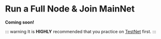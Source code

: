 # Run a Full Node & Join MainNet

**Coming soon!**

::: warning
It is **HIGHLY** recommended that you practice on [TestNet](join-testnet.md) first.
:::
